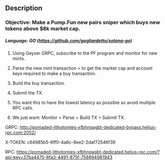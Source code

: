 ## Description

### Objective: Make a Pump.Fun new pairs sniper which buys new tokens above $8k market cap.
##### Language: GO (https://github.com/gagliardetto/solana-go)
1. Using Geyser GRPC, subscribe to the PF program and monitor for new mints.

2. Parse the new mint transaction > to get the market cap and account keys required to make a buy transaction.

3. Build the buy transaction.

4. Submit the TX.

5. You want this to have the lowest latency as possible so avoid multiple RPC calls.

6. We just want: Monitor > Parse > Build TX > Submit TX.

GRPC: http://pomaded-lithotomies-xfbhnqagbt-dedicated-bypass.helius-rpc.com:2052/

X-TOKEN: c64985b5-6ff0-4a6c-8ee2-2daf72546f39

RPC: https://pomaded-lithotomies-xfbhnqagbt-dedicated.helius-rpc.com/?api-key=37ba4475-8fa3-4491-875f-758894981943
